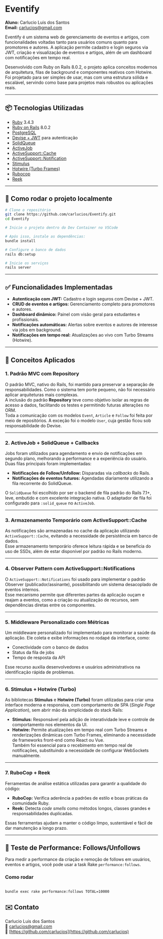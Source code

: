 # Eventify

**Aluno:** Carlucio Luis dos Santos  
**Email:** carlucios@gmail.com  

Eventify é um sistema web de gerenciamento de eventos e artigos, com funcionalidades voltadas tanto para usuários comuns quanto para promotores e autores. A aplicação permite cadastro e login seguros via JWT, criação e visualização de eventos e artigos, além de um dashboard com notificações em tempo real.

Desenvolvido com Ruby on Rails 8.0.2, o projeto aplica conceitos modernos de arquitetura, filas de background e componentes reativos com Hotwire. Foi projetado para ser simples de usar, mas com uma estrutura sólida e escalável, servindo como base para projetos mais robustos ou aplicações reais.

---

## 📦 Tecnologias Utilizadas

- [Ruby](https://www.ruby-lang.org/pt/) 3.4.3  
- [Ruby on Rails](https://rubyonrails.org/) 8.0.2  
- [PostgreSQL](https://www.postgresql.org/)  
- [Devise + JWT](https://github.com/waiting-for-dev/devise-jwt) para autenticação  
- [SolidQueue](https://github.com/solidusio/solidus_queue) 
- [ActiveJob](https://api.rubyonrails.org/classes/ActiveJob.html)  
- [ActiveSupport::Cache](https://api.rubyonrails.org/classes/ActiveSupport.html)  
- [ActiveSupport::Notification](https://api.rubyonrails.org/classes/ActiveSupport/Notifications.html)  
- [Stimulus](https://stimulus.hotwired.dev/)  
- [Hotwire (Turbo Frames)](https://turbo.hotwired.dev/)  
- [Rubocop](https://rubocop.org/)  
- [Reek](https://github.com/troessner/reek)  

---

## 🚀 Como rodar o projeto localmente

```bash
# Clone o repositório
git clone https://github.com/carlucios/Eventify.git
cd Eventify

# Inicie o projeto dentro do Dev Container no VSCode

# Após isso, instale as dependências:
bundle install

# Configure o banco de dados
rails db:setup

# Inicie os serviços
rails server
```

---

## ✅ Funcionalidades Implementadas

- **Autenticação com JWT:** Cadastro e login seguros com Devise + JWT.  
- **CRUD de eventos e artigos:** Gerenciamento completo para promotores e autores.  
- **Dashboard dinâmico:** Painel com visão geral para estudantes e profissionais.  
- **Notificações automáticas:** Alertas sobre eventos e autores de interesse via jobs em background.  
- **Notificações em tempo real:** Atualizações ao vivo com Turbo Streams (Hotwire).  

---

## 🧠 Conceitos Aplicados

### 1. Padrão MVC com Repository

O padrão MVC, nativo do Rails, foi mantido para preservar a separação de responsabilidades. Como o sistema tem porte pequeno, não foi necessário aplicar arquiteturas mais complexas.  
A inclusão do padrão **Repository** teve como objetivo isolar as regras de acesso a dados, facilitando os testes e permitindo futuras alterações no ORM.  
Toda a comunicação com os modelos `Event`, `Article` e `Follow` foi feita por meio de repositórios. A exceção foi o modelo `User`, cuja gestão ficou sob responsabilidade do Devise.

---

### 2. ActiveJob + SolidQueue + Callbacks

Jobs foram utilizados para agendamento e envio de notificações em segundo plano, melhorando a performance e a experiência do usuário. Duas filas principais foram implementadas:

- **Notificações de Follow/Unfollow:** Disparadas via *callbacks* do Rails.  
- **Notificações de eventos futuros:** Agendadas diariamente utilizando a fila recorrente do SolidQueue.

O `SolidQueue` foi escolhido por ser o backend de fila padrão do Rails 7.1+, leve, embutido e com excelente integração nativa. O adaptador de fila foi configurado para `:solid_queue` no `ActiveJob`.

---

### 3. Armazenamento Temporário com ActiveSupport::Cache

As notificações são armazenadas no cache da aplicação utilizando `ActiveSupport::Cache`, evitando a necessidade de persistência em banco de dados.  
Esse armazenamento temporário oferece leitura rápida e se beneficia do uso de SSDs, além de estar disponível por padrão no Rails moderno.

---

### 4. Observer Pattern com ActiveSupport::Notifications

O `ActiveSupport::Notifications` foi usado para implementar o padrão Observer (publicador/assinante), possibilitando um sistema desacoplado de eventos internos.  
Esse mecanismo permite que diferentes partes da aplicação ouçam e reajam a eventos, como a criação ou atualização de recursos, sem dependências diretas entre os componentes.

---

### 5. Middleware Personalizado com Métricas

Um middleware personalizado foi implementado para monitorar a saúde da aplicação. Ele coleta e exibe informações no rodapé da interface, como:

- Conectividade com o banco de dados  
- Status da fila de jobs  
- Tempo de resposta da API

Esse recurso auxilia desenvolvedores e usuários administrativos na identificação rápida de problemas.

---

### 6. Stimulus + Hotwire (Turbo)

As bibliotecas **Stimulus** e **Hotwire (Turbo)** foram utilizadas para criar uma interface moderna e responsiva, com comportamento de SPA (*Single Page Application*), sem abrir mão da simplicidade do stack Rails:

- **Stimulus:** Responsável pela adição de interatividade leve e controle de comportamento nos elementos da UI.  
- **Hotwire:** Permite atualizações em tempo real com Turbo Streams e renderizações dinâmicas com Turbo Frames, eliminando a necessidade de frameworks front-end como React ou Vue.  
  Também foi essencial para o recebimento em tempo real de notificações, substituindo a necessidade de configurar WebSockets manualmente.

---

### 7. RuboCop + Reek

Ferramentas de análise estática utilizadas para garantir a qualidade do código:

- **RuboCop:** Verifica aderência a padrões de estilo e boas práticas da comunidade Ruby.  
- **Reek:** Detecta *code smells* como métodos longos, classes grandes e responsabilidades duplicadas.

Essas ferramentas ajudam a manter o código limpo, sustentável e fácil de dar manutenção a longo prazo.

---

## 🚀 Teste de Performance: Follows/Unfollows

Para medir a performance da criação e remoção de follows em usuários, eventos e artigos, você pode usar a task Rake `performance:follows`.

### Como rodar

```bash

bundle exec rake performance:follows TOTAL=10000

```

## ✉️ Contato

Carlucio Luis dos Santos  
📧 [carlucios@gmail.com](mailto:carlucios@gmail.com)  
🔗 [https://github.com/carlucios](https://github.com/carlucios)